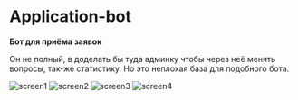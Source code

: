 # Application-bot
__Бот для приёма заявок__

Он не полный, в доделать бы туда админку чтобы через неё менять вопросы, так-же статистику. Но это неплохая база для подобного бота.

![screen1](https://i.imgur.com/grJeyl0.jpg)
![screen2](https://imgur.com/grJeyl0https://i.imgur.com/4QMfD9O.jpg)
![screen3](https://imgur.com/grJeyl0https://i.imgur.com/AU6rQZz.jpg)
![screen4](https://imgur.com/grJeyl0https://i.imgur.com/PTqR51R.jpg)
